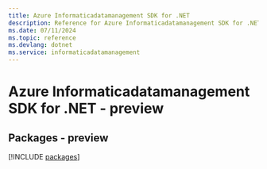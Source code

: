 ```yaml
---
title: Azure Informaticadatamanagement SDK for .NET
description: Reference for Azure Informaticadatamanagement SDK for .NET
ms.date: 07/11/2024
ms.topic: reference
ms.devlang: dotnet
ms.service: informaticadatamanagement
---
```

# Azure Informaticadatamanagement SDK for .NET - preview
## Packages - preview
[!INCLUDE [packages](informaticadatamanagement-index.md)]